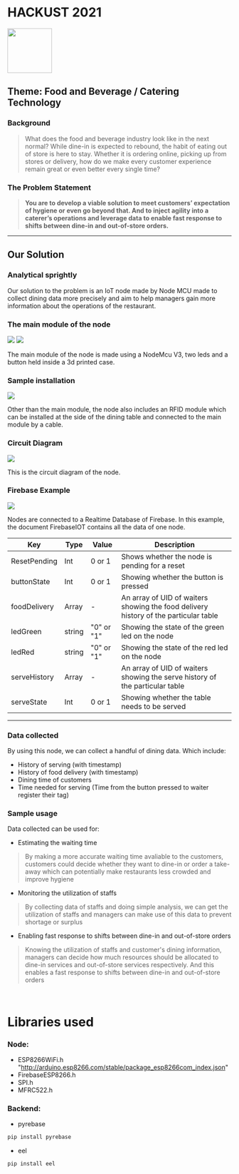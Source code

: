 # HACKUST 2021
<img src="/Media/icon.png" height="100px" width="100px" >

## **Theme**: Food and Beverage / Catering Technology

### Background

>What does the food and beverage industry look like in the next normal? While dine-in is expected to rebound, the habit of eating out of store is here to stay. Whether it is ordering online, picking up from stores or delivery, how do we make every customer experience remain great or even better every single time?

### The Problem Statement

>**You are to develop a viable solution to meet customers’ expectation of hygiene or even go beyond that. And to inject agility into a caterer’s operations and leverage data to enable fast response to shifts between dine-in and out-of-store orders.**

---

## Our Solution
### Analytical sprightly

Our solution to the problem is an IoT node made by Node MCU made to collect dining data more precisely and aim to help managers gain more information about the operations of the restaurant.

### The main module of the node
<img src="/Media/MainModuleV2.png">
<img src="/Media/MainModuleV2WithNote.jpg">

The main module of the node is made using a NodeMcu V3, two leds and a button held inside a 3d printed case.

### Sample installation
<img src="/Media/SampleInstallation.png">

Other than the main module, the node also includes an RFID module which can be installed at the side of the dining table and connected to the main module by a cable.

### Circuit Diagram
<img src="/Media/Circuit.png">

This is the circuit diagram of the node.

### Firebase Example
<img src="/Media/DBExample.png">

Nodes are connected to a Realtime Database of Firebase. In this example, the document FirebaseIOT contains all the data of one node.

| Key          | Type   | Value      | Description                                                                          |
|--------------|--------|------------|--------------------------------------------------------------------------------------|
| ResetPending | Int    | 0 or 1     | Shows whether the node is pending for a reset                                        |
| buttonState  | Int    | 0 or 1     | Showing whether the button is pressed                                                |
| foodDelivery | Array  | -          | An array of UID of waiters showing the food delivery history of the particular table |
| ledGreen     | string | "0" or "1" | Showing the state of the green led on the node                                       |
| ledRed       | string | "0" or "1" | Showing the state of the red led on the node                                         |
| serveHistory | Array  | -          | An array of UID of waiters showing the serve history of the particular table         |
| serveState   | Int    | 0 or 1     | Showing whether the table needs to be served                                         |
---

### Data collected
By using this node, we can collect a handful of dining data. 
Which include:
* History of serving (with timestamp)
* History of food delivery (with timestamp)
* Dining time of customers
* Time needed for serving (Time from the button pressed to waiter register their tag)

### Sample usage
Data collected can be used for:
* Estimating the waiting time
> By making a more accurate waiting time avaliable to the customers, customers could decide whether they want to dine-in or order a take-away which can potentially make restaurants less crowded and improve hygiene
* Monitoring the utilization of staffs
> By collecting data of staffs and doing simple analysis, we can get the utilization of staffs and managers can make use of this data to prevent shortage or surplus
* Enabling fast response to shifts between dine-in and out-of-store orders
> Knowing the utilization of staffs and customer's dining information, managers can decide how much resources should be allocated to dine-in services and out-of-store services respectively. And this enables a fast response to shifts between dine-in and out-of-store orders




<img height = 15> 

# Libraries used

### Node:
* ESP8266WiFi.h "http://arduino.esp8266.com/stable/package_esp8266com_index.json"
* FirebaseESP8266.h
* SPI.h
* MFRC522.h

### Backend:
* pyrebase
```bash
pip install pyrebase
```
* eel
```bash
pip install eel
```